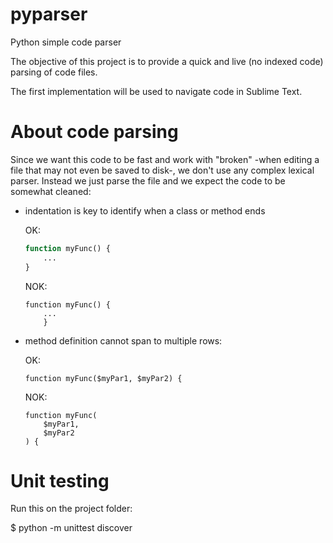 # pyparser

Python simple code parser

The objective of this project is to provide a quick and live (no indexed code) parsing of code files.

The first implementation will be used to navigate code in Sublime Text.

# About code parsing

Since we want this code to be fast and work with "broken" -when editing a file that may not even be saved to disk-, we don't use any complex lexical parser.
Instead we just parse the file and we expect the code to be somewhat cleaned:

* indentation is key to identify when a class or method ends

    OK:
    ```PHP
    function myFunc() {
        ...
    }
    ```

    NOK:
    ```
    function myFunc() {
        ...
        }
    ```

* method definition cannot span to multiple rows:

    OK:
    ```
    function myFunc($myPar1, $myPar2) {
    ```

    NOK:
    ```
    function myFunc(
        $myPar1,
        $myPar2
    ) {
    ```

# Unit testing

Run this on the project folder:

$ python -m unittest discover
